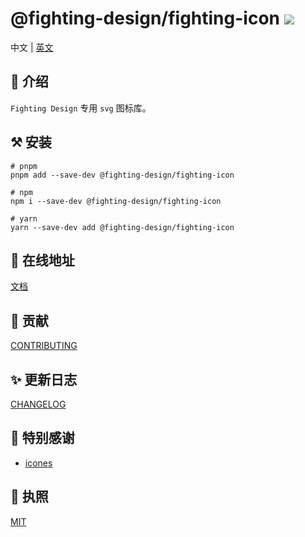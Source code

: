 # @fighting-design/fighting-icon <a href="https://www.npmjs.com/package/@fighting-design/fighting-icon"><img src="https://badgen.net/npm/v/@fighting-design/fighting-icon" /></a>

中文 | [英文](https://github.com/FightingDesign/fighting-design/blob/master/packages/fighting-icon/README.en-US.md)

## 🐳 介绍

`Fighting Design` 专用 `svg` 图标库。

## ⚒️ 安装

```shell
# pnpm
pnpm add --save-dev @fighting-design/fighting-icon

# npm
npm i --save-dev @fighting-design/fighting-icon

# yarn
yarn --save-dev add @fighting-design/fighting-icon
```

## 🔑 在线地址

[文档](https://fighting.tianyuhao.cn/components/svg-icon.html)

## 🔅 贡献

[CONTRIBUTING](https://github.com/FightingDesign/fighting-design/blob/master/packages/fighting-icon/CONTRIBUTING.md)

## ✨ 更新日志

[CHANGELOG](https://github.com/FightingDesign/fighting-design/blob/master/packages/fighting-icon/CHANGELOG.md)

## 💌 特别感谢

- [icones](https://github.com/antfu/icones)

## 💬 执照

[MIT](https://github.com/FightingDesign/fighting-design/blob/master/packages/fighting-icon/LICENSE)

